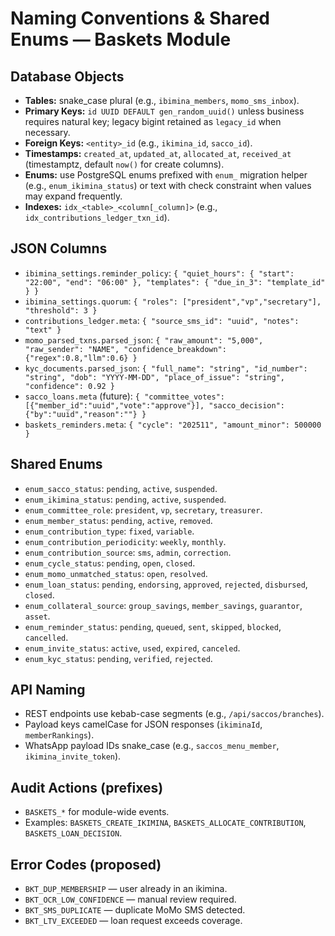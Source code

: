 # Naming Conventions & Shared Enums — Baskets Module

## Database Objects
- **Tables:** snake_case plural (e.g., `ibimina_members`, `momo_sms_inbox`).
- **Primary Keys:** `id UUID DEFAULT gen_random_uuid()` unless business requires natural key; legacy bigint retained as `legacy_id` when necessary.
- **Foreign Keys:** `<entity>_id` (e.g., `ikimina_id`, `sacco_id`).
- **Timestamps:** `created_at`, `updated_at`, `allocated_at`, `received_at` (timestamptz, default `now()` for create columns).
- **Enums:** use PostgreSQL enums prefixed with `enum_` migration helper (e.g., `enum_ikimina_status`) or text with check constraint when values may expand frequently.
- **Indexes:** `idx_<table>_<column[_column]>` (e.g., `idx_contributions_ledger_txn_id`).

## JSON Columns
- `ibimina_settings.reminder_policy`: `{ "quiet_hours": { "start": "22:00", "end": "06:00" }, "templates": { "due_in_3": "template_id" } }`
- `ibimina_settings.quorum`: `{ "roles": ["president","vp","secretary"], "threshold": 3 }`
- `contributions_ledger.meta`: `{ "source_sms_id": "uuid", "notes": "text" }`
- `momo_parsed_txns.parsed_json`: `{ "raw_amount": "5,000", "raw_sender": "NAME", "confidence_breakdown": {"regex":0.8,"llm":0.6} }`
- `kyc_documents.parsed_json`: `{ "full_name": "string", "id_number": "string", "dob": "YYYY-MM-DD", "place_of_issue": "string", "confidence": 0.92 }`
- `sacco_loans.meta` (future): `{ "committee_votes": [{"member_id":"uuid","vote":"approve"}], "sacco_decision": {"by":"uuid","reason":""} }`
- `baskets_reminders.meta`: `{ "cycle": "202511", "amount_minor": 500000 }`

## Shared Enums
- `enum_sacco_status`: `pending`, `active`, `suspended`.
- `enum_ikimina_status`: `pending`, `active`, `suspended`.
- `enum_committee_role`: `president`, `vp`, `secretary`, `treasurer`.
- `enum_member_status`: `pending`, `active`, `removed`.
- `enum_contribution_type`: `fixed`, `variable`.
- `enum_contribution_periodicity`: `weekly`, `monthly`.
- `enum_contribution_source`: `sms`, `admin`, `correction`.
- `enum_cycle_status`: `pending`, `open`, `closed`.
- `enum_momo_unmatched_status`: `open`, `resolved`.
- `enum_loan_status`: `pending`, `endorsing`, `approved`, `rejected`, `disbursed`, `closed`.
- `enum_collateral_source`: `group_savings`, `member_savings`, `guarantor`, `asset`.
- `enum_reminder_status`: `pending`, `queued`, `sent`, `skipped`, `blocked`, `cancelled`.
- `enum_invite_status`: `active`, `used`, `expired`, `canceled`.
- `enum_kyc_status`: `pending`, `verified`, `rejected`.

## API Naming
- REST endpoints use kebab-case segments (e.g., `/api/saccos/branches`).
- Payload keys camelCase for JSON responses (`ikiminaId`, `memberRankings`).
- WhatsApp payload IDs snake_case (e.g., `saccos_menu_member`, `ikimina_invite_token`).

## Audit Actions (prefixes)
- `BASKETS_*` for module-wide events.
- Examples: `BASKETS_CREATE_IKIMINA`, `BASKETS_ALLOCATE_CONTRIBUTION`, `BASKETS_LOAN_DECISION`.

## Error Codes (proposed)
- `BKT_DUP_MEMBERSHIP` — user already in an ikimina.
- `BKT_OCR_LOW_CONFIDENCE` — manual review required.
- `BKT_SMS_DUPLICATE` — duplicate MoMo SMS detected.
- `BKT_LTV_EXCEEDED` — loan request exceeds coverage.
